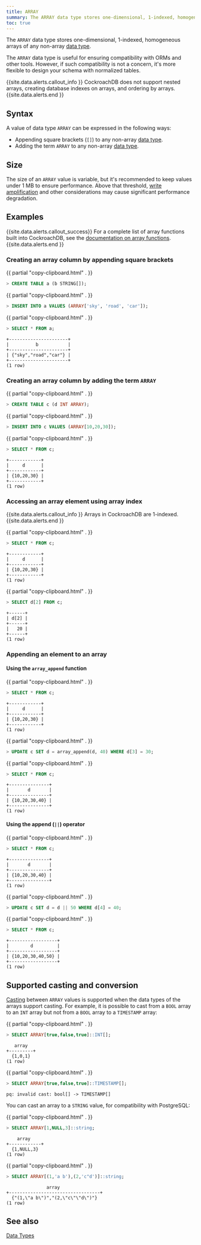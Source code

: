 ```yaml
---
title: ARRAY
summary: The ARRAY data type stores one-dimensional, 1-indexed, homogeneous arrays of any non-array data types.
toc: true
---
```


The `ARRAY` data type stores one-dimensional, 1-indexed, homogeneous arrays of any non-array [data type](data-types.html).

The `ARRAY` data type is useful for ensuring compatibility with ORMs and other tools. However, if such compatibility is not a concern, it's more flexible to design your schema with normalized tables.


{{site.data.alerts.callout_info }}
CockroachDB does not support nested arrays, creating database indexes on arrays, and ordering by arrays.
{{site.data.alerts.end }}

## Syntax

A value of data type `ARRAY` can be expressed in the following ways:

- Appending square brackets (`[]`) to any non-array [data type](data-types.html).
- Adding the term `ARRAY` to any non-array [data type](data-types.html).

## Size

The size of an `ARRAY` value is variable, but it's recommended to keep values under 1 MB to ensure performance. Above that threshold, [write amplification](https://en.wikipedia.org/wiki/Write_amplification) and other considerations may cause significant performance degradation.  

## Examples

{{site.data.alerts.callout_success}}
For a complete list of array functions built into CockroachDB, see the [documentation on array functions](functions-and-operators.html#array-functions).
{{site.data.alerts.end }}

### Creating an array column by appending square brackets

{{ partial "copy-clipboard.html" . }}
~~~ sql
> CREATE TABLE a (b STRING[]);
~~~

{{ partial "copy-clipboard.html" . }}
~~~ sql
> INSERT INTO a VALUES (ARRAY['sky', 'road', 'car']);
~~~

{{ partial "copy-clipboard.html" . }}
~~~ sql
> SELECT * FROM a;
~~~

~~~
+----------------------+
|          b           |
+----------------------+
| {"sky","road","car"} |
+----------------------+
(1 row)
~~~

### Creating an array column by adding the term `ARRAY`

{{ partial "copy-clipboard.html" . }}
~~~ sql
> CREATE TABLE c (d INT ARRAY);
~~~

{{ partial "copy-clipboard.html" . }}
~~~ sql
> INSERT INTO c VALUES (ARRAY[10,20,30]);
~~~

{{ partial "copy-clipboard.html" . }}
~~~ sql
> SELECT * FROM c;
~~~

~~~
+------------+
|     d      |
+------------+
| {10,20,30} |
+------------+
(1 row)
~~~

### Accessing an array element using array index
{{site.data.alerts.callout_info }}
Arrays in CockroachDB are 1-indexed.
{{site.data.alerts.end }}

{{ partial "copy-clipboard.html" . }}
~~~ sql
> SELECT * FROM c;
~~~

~~~
+------------+
|     d      |
+------------+
| {10,20,30} |
+------------+
(1 row)
~~~

{{ partial "copy-clipboard.html" . }}
~~~ sql
> SELECT d[2] FROM c;
~~~

~~~
+------+
| d[2] |
+------+
|   20 |
+------+
(1 row)
~~~

### Appending an element to an array

#### Using the `array_append` function

{{ partial "copy-clipboard.html" . }}
~~~ sql
> SELECT * FROM c;
~~~

~~~
+------------+
|     d      |
+------------+
| {10,20,30} |
+------------+
(1 row)
~~~

{{ partial "copy-clipboard.html" . }}
~~~ sql
> UPDATE c SET d = array_append(d, 40) WHERE d[3] = 30;
~~~

{{ partial "copy-clipboard.html" . }}
~~~ sql
> SELECT * FROM c;
~~~

~~~
+---------------+
|       d       |
+---------------+
| {10,20,30,40} |
+---------------+
(1 row)
~~~

#### Using the append (`||`) operator

{{ partial "copy-clipboard.html" . }}
~~~ sql
> SELECT * FROM c;
~~~

~~~
+---------------+
|       d       |
+---------------+
| {10,20,30,40} |
+---------------+
(1 row)
~~~

{{ partial "copy-clipboard.html" . }}
~~~ sql
> UPDATE c SET d = d || 50 WHERE d[4] = 40;
~~~

{{ partial "copy-clipboard.html" . }}
~~~ sql
> SELECT * FROM c;
~~~

~~~
+------------------+
|        d         |
+------------------+
| {10,20,30,40,50} |
+------------------+
(1 row)
~~~

## Supported casting and conversion

[Casting](data-types.html#data-type-conversions-and-casts) between `ARRAY` values is supported when the data types of the arrays support casting. For example, it is possible to cast from a `BOOL` array to an `INT` array but not from a `BOOL` array to a `TIMESTAMP` array:

{{ partial "copy-clipboard.html" . }}
~~~ sql
> SELECT ARRAY[true,false,true]::INT[];
~~~

~~~
   array
+---------+
  {1,0,1}
(1 row)
~~~

{{ partial "copy-clipboard.html" . }}
~~~ sql
> SELECT ARRAY[true,false,true]::TIMESTAMP[];
~~~

~~~
pq: invalid cast: bool[] -> TIMESTAMP[]
~~~

You can cast an array to a `STRING` value, for compatibility with PostgreSQL:

{{ partial "copy-clipboard.html" . }}
~~~ sql
> SELECT ARRAY[1,NULL,3]::string;
~~~

~~~
    array
+------------+
  {1,NULL,3}
(1 row)
~~~

{{ partial "copy-clipboard.html" . }}
~~~ sql
> SELECT ARRAY[(1,'a b'),(2,'c"d')]::string;
~~~

~~~
               array
+----------------------------------+
  {"(1,\"a b\")","(2,\"c\"\"d\")"}
(1 row)
~~~

## See also

[Data Types](data-types.html)
